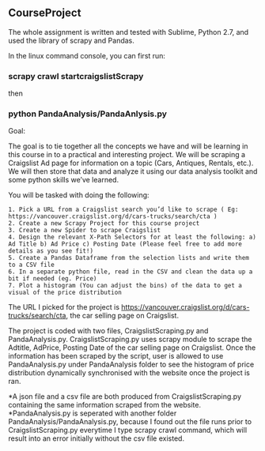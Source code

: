 
## CourseProject 

The whole assignment is written and tested with Sublime, Python 2.7, and used the library of scrapy and Pandas.


In the linux command console, you can first run:

### scrapy crawl startcraigslistScrapy

then 

### python PandaAnalysis/PandaAnlysis.py


Goal:

The goal is to tie together all the concepts we have and will be learning in this course in to a practical and interesting project. We will be scraping a Craigslist Ad page for information on a topic (Cars, Antiques, Rentals, etc.). We will then store that data and analyze it using our data analysis toolkit and some python skills we’ve learned.

You will be tasked with doing the following:

    1. Pick a URL from a Craigslist search you’d like to scrape ( Eg: https://vancouver.craigslist.org/d/cars-trucks/search/cta )
    2. Create a new Scrapy Project for this course project
    3. Create a new Spider to scrape Craigslist
    4. Design the relevant X-Path Selectors for at least the following: a) Ad Title b) Ad Price c) Posting Date (Please feel free to add more details as you see fit!)
    5. Create a Pandas Dataframe from the selection lists and write them to a CSV file
    6. In a separate python file, read in the CSV and clean the data up a bit if needed (eg. Price)
    7. Plot a histogram (You can adjust the bins) of the data to get a visual of the price distribution

The URL I picked for the project is https://vancouver.craigslist.org/d/cars-trucks/search/cta, the car selling page on Craigslist.

The project is coded with two files, CraigslistScraping.py and PandaAnalysis.py. CraigslistScraping.py uses scrapy module to scrape the Adtitle, AdPrice, Posting Date of the car selling page on Craigslist. Once the information has been scraped by the script, user is allowed to use PandaAnalysis.py under PandaAnalysis folder to see the histogram of price distribution dynamically synchronised with the website once the project is ran. 

*A json file and a csv file are both produced from CraigslistScraping.py containing the same information scraped from the website.
*PandaAnalysis.py is seperated with another folder PandaAnalysis/PandaAnalysis.py, because I found out the file runs prior to CraigslistScraping.py everytime I type scrapy crawl command, which will result into an error initially without the csv file existed.
